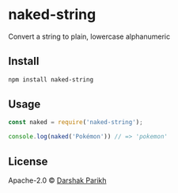 # naked-string
Convert a string to plain, lowercase alphanumeric

## Install
```bash
npm install naked-string
```

## Usage
```js
const naked = require('naked-string');

console.log(naked('Pokémon')) // => 'pokemon'
```

## License
Apache-2.0 © [Darshak Parikh](github.com/dar5hak)
